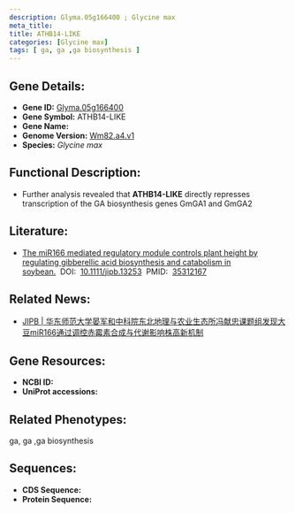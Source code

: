 ```yaml
---
description: Glyma.05g166400 ; Glycine max
meta_title:
title: ATHB14-LIKE
categories: [Glycine max]
tags: [ ga, ga ,ga biosynthesis ]
---
```


## Gene Details:
- **Gene ID:**	[Glyma.05g166400]()
- **Gene Symbol:** ATHB14-LIKE
- **Gene Name:** 
- **Genome Version:** [Wm82.a4.v1]()
- **Species:** *Glycine max*

## Functional Description:
   - Further analysis revealed that **ATHB14-LIKE** directly represses transcription of the GA biosynthesis genes GmGA1 and GmGA2

## Literature:
   - [The miR166 mediated regulatory module controls plant height by regulating gibberellic acid biosynthesis and catabolism in soybean.]( https://onlinelibrary.wiley.com/doi/10.1111/jipb.13253)&nbsp;&nbsp;DOI:&nbsp;&nbsp;[10.1111/jipb.13253](https://onlinelibrary.wiley.com/doi/10.1111/jipb.13253)&nbsp;&nbsp;PMID:&nbsp;&nbsp;[35312167](https://pubmed.ncbi.nlm.nih.gov/35312167/)

## Related News:
   - [JIPB | 华东师范大学晏军和中科院东北地理与农业生态所冯献忠课题组发现大豆miR166通过调控赤霉素合成与代谢影响株高新机制](https://mp.weixin.qq.com/s?__biz=Mzg3MDEwNDEyMg==&mid=2247527063&idx=6&sn=dae78fb74300f72565094137990c2bbf&chksm=ce90c7c2f9e74ed48d4191a39f448499a9cef333a88ab1cbe9aff4bf0874336774a43dbd3d93&scene=27#wechat_redirect)

## Gene Resources:
- **NCBI ID:** [](https://www.ncbi.nlm.nih.gov/gene/?term=)
- **UniProt accessions:** [](https://www.uniprot.org/uniprotkb//entry)

## Related Phenotypes:
ga, ga ,ga biosynthesis

## Sequences:
- **CDS Sequence:**
- **Protein Sequence:**
